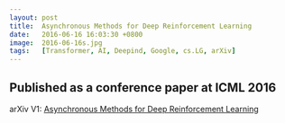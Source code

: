 ```yaml
---
layout: post
title:  Asynchronous Methods for Deep Reinforcement Learning
date:   2016-06-16 16:03:30 +0800
image:  2016-06-16s.jpg
tags:   [Transformer, AI, Deepind, Google, cs.LG, arXiv]
---
```

Published as a conference paper at ICML 2016
---
arXiv V1: [Asynchronous Methods for Deep Reinforcement Learning](https://arxiv.org/pdf/1602.01783.pdf)